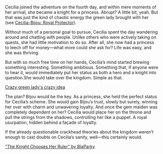 Cecilia joined the adventure on the fourth day, and within mere moments of her arrival, she became a knight for a princess. Abrupt? A little bit, yeah. But that was just the kind of chaotic energy the green lady brought with her (see [Cecilia-Bijou: Royal Protector](#edge:bijou-cecilia-right-2-bottom-2)).

Without much of a personal goal to pursue, Cecilia spent the day wandering around and chatting with people. Unlike others who were actively taking on quests, she had little motivation to do so. After all, she now had a princess to leech off for money—what more could she ask for? Life was easy, and she was thriving.

But with so much free time on her hands, Cecilia’s mind started brewing something interesting. Something ambitious. Something that, if anyone were to hear it, would immediately put her status as both a hero and a knight into question.She would take over the kingdom. Simple as that.


[Crazy green lady's crazy idea](#embed:https://www.youtube.com/live/yK3QZkOZ6bE?feature=shared\&t=4153)

The plan? Bijou would be the key. As a princess, she held the perfect status for Cecilia’s scheme. She would gain Bijou’s trust, slowly but surely, winning her over with charm and unwavering loyalty. And once the gem maiden was completely dependent on her? Cecilia would place her on the throne and pull the strings from the shadows, controlling her like a puppet. A royal usurpation, hidden behind a façade of loyalty.

If the already questionable crackhead theories about the kingdom weren’t enough to cast doubts on Cecilia’s sanity, well—this certainly would.

["The Knight Chooses Her Ruler" by BlaParky](https://x.com/BlaParky/status/1831222642730516798)
